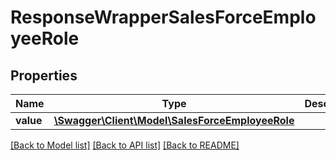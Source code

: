 # ResponseWrapperSalesForceEmployeeRole

## Properties
Name | Type | Description | Notes
------------ | ------------- | ------------- | -------------
**value** | [**\Swagger\Client\Model\SalesForceEmployeeRole**](SalesForceEmployeeRole.md) |  | [optional] 

[[Back to Model list]](../README.md#documentation-for-models) [[Back to API list]](../README.md#documentation-for-api-endpoints) [[Back to README]](../README.md)


